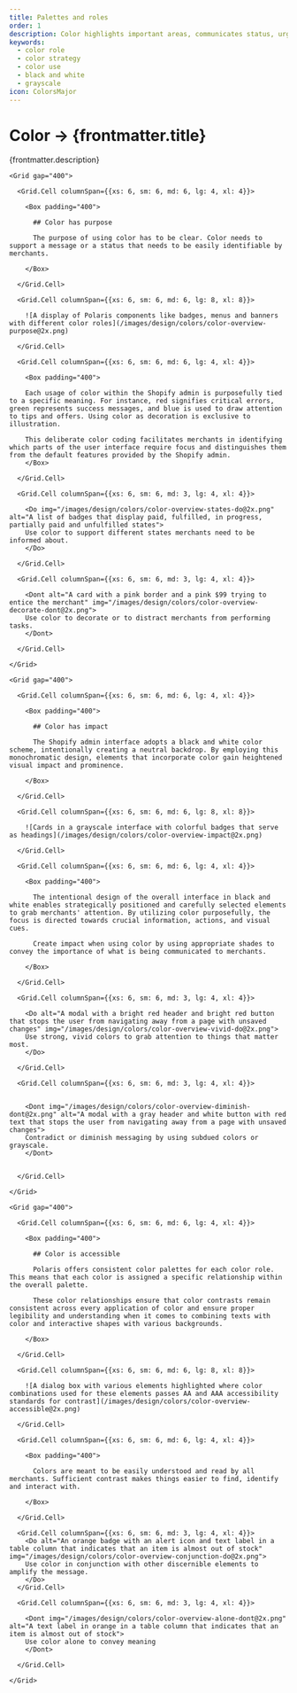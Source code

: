 ```yaml
---
title: Palettes and roles
order: 1
description: Color highlights important areas, communicates status, urgency, and directs attention.
keywords:
  - color role
  - color strategy
  - color use
  - black and white
  - grayscale
icon: ColorsMajor
---
```


# Color &rarr; {frontmatter.title}

<Lede>{frontmatter.description}</Lede>

<Subnav />

<Stack gap="800">

<Card>

    <Grid gap="400">

      <Grid.Cell columnSpan={{xs: 6, sm: 6, md: 6, lg: 4, xl: 4}}>

        <Box padding="400">

          ## Color has purpose

          The purpose of using color has to be clear. Color needs to support a message or a status that needs to be easily identifiable by merchants.

        </Box>

      </Grid.Cell>

      <Grid.Cell columnSpan={{xs: 6, sm: 6, md: 6, lg: 8, xl: 8}}>

        ![A display of Polaris components like badges, menus and banners with different color roles](/images/design/colors/color-overview-purpose@2x.png)

      </Grid.Cell>

      <Grid.Cell columnSpan={{xs: 6, sm: 6, md: 6, lg: 4, xl: 4}}>

        <Box padding="400">

        Each usage of color within the Shopify admin is purposefully tied to a specific meaning. For instance, red signifies critical errors, green represents success messages, and blue is used to draw attention to tips and offers. Using color as decoration is exclusive to illustration.

        This deliberate color coding facilitates merchants in identifying which parts of the user interface require focus and distinguishes them from the default features provided by the Shopify admin.
        </Box>

      </Grid.Cell>

      <Grid.Cell columnSpan={{xs: 6, sm: 6, md: 3, lg: 4, xl: 4}}>

        <Do img="/images/design/colors/color-overview-states-do@2x.png" alt="A list of badges that display paid, fulfilled, in progress, partially paid and unfulfilled states">
        Use color to support different states merchants need to be informed about.
        </Do>

      </Grid.Cell>

      <Grid.Cell columnSpan={{xs: 6, sm: 6, md: 3, lg: 4, xl: 4}}>

        <Dont alt="A card with a pink border and a pink $99 trying to entice the merchant" img="/images/design/colors/color-overview-decorate-dont@2x.png">
        Use color to decorate or to distract merchants from performing tasks.
        </Dont>

      </Grid.Cell>

    </Grid>

  </Card>

  <Card>

    <Grid gap="400">

      <Grid.Cell columnSpan={{xs: 6, sm: 6, md: 6, lg: 4, xl: 4}}>

        <Box padding="400">

          ## Color has impact

          The Shopify admin interface adopts a black and white color scheme, intentionally creating a neutral backdrop. By employing this monochromatic design, elements that incorporate color gain heightened visual impact and prominence.

        </Box>

      </Grid.Cell>

      <Grid.Cell columnSpan={{xs: 6, sm: 6, md: 6, lg: 8, xl: 8}}>

        ![Cards in a grayscale interface with colorful badges that serve as headings](/images/design/colors/color-overview-impact@2x.png)

      </Grid.Cell>

      <Grid.Cell columnSpan={{xs: 6, sm: 6, md: 6, lg: 4, xl: 4}}>

        <Box padding="400">

          The intentional design of the overall interface in black and white enables strategically positioned and carefully selected elements to grab merchants' attention. By utilizing color purposefully, the focus is directed towards crucial information, actions, and visual cues.

          Create impact when using color by using appropriate shades to convey the importance of what is being communicated to merchants.

        </Box>

      </Grid.Cell>

      <Grid.Cell columnSpan={{xs: 6, sm: 6, md: 3, lg: 4, xl: 4}}>

        <Do alt="A modal with a bright red header and bright red button that stops the user from navigating away from a page with unsaved changes" img="/images/design/colors/color-overview-vivid-do@2x.png">
        Use strong, vivid colors to grab attention to things that matter most.
        </Do>

      </Grid.Cell>

      <Grid.Cell columnSpan={{xs: 6, sm: 6, md: 3, lg: 4, xl: 4}}>


        <Dont img="/images/design/colors/color-overview-diminish-dont@2x.png" alt="A modal with a gray header and white button with red text that stops the user from navigating away from a page with unsaved changes">
        Contradict or diminish messaging by using subdued colors or grayscale.
        </Dont>


      </Grid.Cell>

    </Grid>

  </Card>

  <Card>

    <Grid gap="400">

      <Grid.Cell columnSpan={{xs: 6, sm: 6, md: 6, lg: 4, xl: 4}}>

        <Box padding="400">

          ## Color is accessible

          Polaris offers consistent color palettes for each color role. This means that each color is assigned a specific relationship within the overall palette.

          These color relationships ensure that color contrasts remain consistent across every application of color and ensure proper legibility and understanding when it comes to combining texts with color and interactive shapes with various backgrounds.

        </Box>

      </Grid.Cell>

      <Grid.Cell columnSpan={{xs: 6, sm: 6, md: 6, lg: 8, xl: 8}}>

        ![A dialog box with various elements highlighted where color combinations used for these elements passes AA and AAA accessibility standards for contrast](/images/design/colors/color-overview-accessible@2x.png)

      </Grid.Cell>

      <Grid.Cell columnSpan={{xs: 6, sm: 6, md: 6, lg: 4, xl: 4}}>

        <Box padding="400">

          Colors are meant to be easily understood and read by all merchants. Sufficient contrast makes things easier to find, identify and interact with.

        </Box>

      </Grid.Cell>

      <Grid.Cell columnSpan={{xs: 6, sm: 6, md: 3, lg: 4, xl: 4}}>
        <Do alt="An orange badge with an alert icon and text label in a table column that indicates that an item is almost out of stock" img="/images/design/colors/color-overview-conjunction-do@2x.png">
        Use color in conjunction with other discernible elements to amplify the message.
        </Do>
      </Grid.Cell>

      <Grid.Cell columnSpan={{xs: 6, sm: 6, md: 3, lg: 4, xl: 4}}>

        <Dont img="/images/design/colors/color-overview-alone-dont@2x.png" alt="A text label in orange in a table column that indicates that an item is almost out of stock">
        Use color alone to convey meaning
        </Dont>

      </Grid.Cell>

    </Grid>

  </Card>

</Stack>
